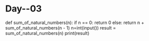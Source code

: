 # Day--03
def sum_of_natural_numbers(n):     if n == 0:         return 0     else:         return n + sum_of_natural_numbers(n - 1) n=int(input()) result = sum_of_natural_numbers(n) print(result)

